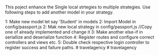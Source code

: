 This poject enhance the Single local strtegies to multiple strategies.
Use following steps to add another model in your strategy.

1: Make new model let say 'Student' in models
2: Import Model in config/passport.js
2: Mak new local strategy in config/passport.js //Copy one of already implemented and change it
3: Make another else-if in seriallize and deserialize function
4: Register routes and configure correct controllers and views etc.
5: Double check respective login controller to register success and failure paths.
#   t r a v e l a g e n c y  
 #   t r a v e l a g e n c y  
 